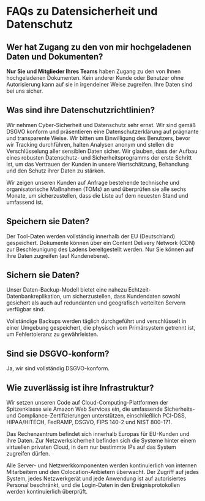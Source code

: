 # FAQs zu Datensicherheit und Datenschutz

## Wer hat Zugang zu den von mir hochgeladenen Daten und Dokumenten?

**Nur Sie und Mitglieder Ihres Teams** haben Zugang zu den von Ihnen hochgeladenen Dokumenten. Kein anderer Kunde oder Benutzer ohne Autorisierung kann auf sie in irgendeiner Weise zugreifen. Ihre Daten sind bei uns sicher.

## Was sind ihre Datenschutzrichtlinien?

Wir nehmen Cyber-Sicherheit und Datenschutz sehr ernst. Wir sind gemäß DSGVO konform und präsentieren eine Datenschutzerklärung auf prägnante und transparente Weise. Wir bitten um Einwilligung des Benutzers, bevor wir Tracking durchführen, halten Analysen anonym und stellen die Verschlüsselung aller sensiblen Daten sicher. Wir glauben, dass der Aufbau eines robusten Datenschutz- und Sicherheitsprogramms der erste Schritt ist, um das Vertrauen der Kunden in unsere Wertschätzung, Behandlung und den Schutz ihrer Daten zu stärken.

Wir zeigen unseren Kunden auf Anfrage bestehende technische und organisatorische Maßnahmen (TOMs) an und überprüfen sie alle sechs Monate, um sicherzustellen, dass die Liste auf dem neuesten Stand und umfassend ist.

## Speichern sie Daten?

Der Tool-Daten werden vollständig innerhalb der EU (Deutschland) gespeichert. Dokumente können über ein Content Delivery Network (CDN) zur Beschleunigung des Ladens bereitgestellt werden. Nur Sie können auf Ihre Daten zugreifen (auf Kundenebene).

## Sichern sie Daten?

Unser Daten-Backup-Modell bietet eine nahezu Echtzeit-Datenbankreplikation, um sicherzustellen, dass Kundendaten sowohl gesichert als auch auf redundanten und geografisch verteilten Servern verfügbar sind.

Vollständige Backups werden täglich durchgeführt und verschlüsselt in einer Umgebung gespeichert, die physisch vom Primärsystem getrennt ist, um Fehlertoleranz zu gewährleisten.

## Sind sie DSGVO-konform?

Ja, wir sind vollständig DSGVO-konform.

## Wie zuverlässig ist ihre Infrastruktur?

Wir setzen unseren Code auf Cloud-Computing-Plattformen der Spitzenklasse wie Amazon Web Services ein, die umfassende Sicherheits- und Compliance-Zertifizierungen unterstützen, einschließlich PCI-DSS, HIPAA/HITECH, FedRAMP, DSGVO, FIPS 140-2 und NIST 800-171.

Das Rechenzentrum befindet sich innerhalb Europas für EU-Kunden und ihre Daten. Zur Netzwerksicherheit befinden sich die Systeme hinter einem virtuellen privaten Cloud, in dem nur bestimmte IPs auf das System zugreifen dürfen.

Alle Server- und Netzwerkkomponenten werden kontinuierlich von internen Mitarbeitern und den Colocation-Anbietern überwacht. Der Zugriff auf jedes System, jedes Netzwerkgerät und jede Anwendung ist auf autorisiertes Personal beschränkt, und die Login-Daten in den Ereignisprotokollen werden kontinuierlich überprüft.